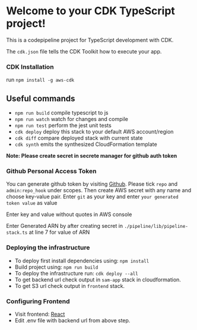 # Welcome to your CDK TypeScript project!

This is a codepipeline project for TypeScript development with CDK.

The `cdk.json` file tells the CDK Toolkit how to execute your app.

### CDK Installation
run `npm install -g aws-cdk`

## Useful commands

 * `npm run build`   compile typescript to js
 * `npm run watch`   watch for changes and compile
 * `npm run test`    perform the jest unit tests
 * `cdk deploy`      deploy this stack to your default AWS account/region
 * `cdk diff`        compare deployed stack with current state
 * `cdk synth`       emits the synthesized CloudFormation template


**Note: Please create secret in secrete manager for github auth token**

### Github Personal Access Token
You can generate github token by visiting [Github](https://github.com/settings/tokens/new).
Please tick `repo` and `admin:repo_hook` under scopes.
Then create AWS secret with any name and choose
key-value pair. Enter `git` as your key and enter `your generated token value`
as value

Enter key and value without quotes in AWS console

Enter Generated ARN by after creating secret in `./pipeline/lib/pipeline-stack.ts` at 
line 7 for value of ARN

### Deploying the infrastructure
*  To deploy first install dependencies using: `npm install`
*  Build project using: `npm run build`
*  To deploy the infrastructure run: `cdk deploy --all`
*  To get backend url check output in `sam-app` stack in cloudformation.
*  To get S3 url check output in `frontend` stack.

### Configuring Frontend
* Visit frontend: [React](https://github.com/rushikeshkoli/mw-react)
* Edit .env file with backend url from above step.